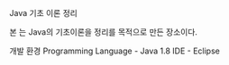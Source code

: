 Java 기초 이론 정리 

본 는 Java의 기초이론을 정리를 목적으로 만든 장소이다.

개발 환경
Programming Language - Java 1.8
IDE - Eclipse
